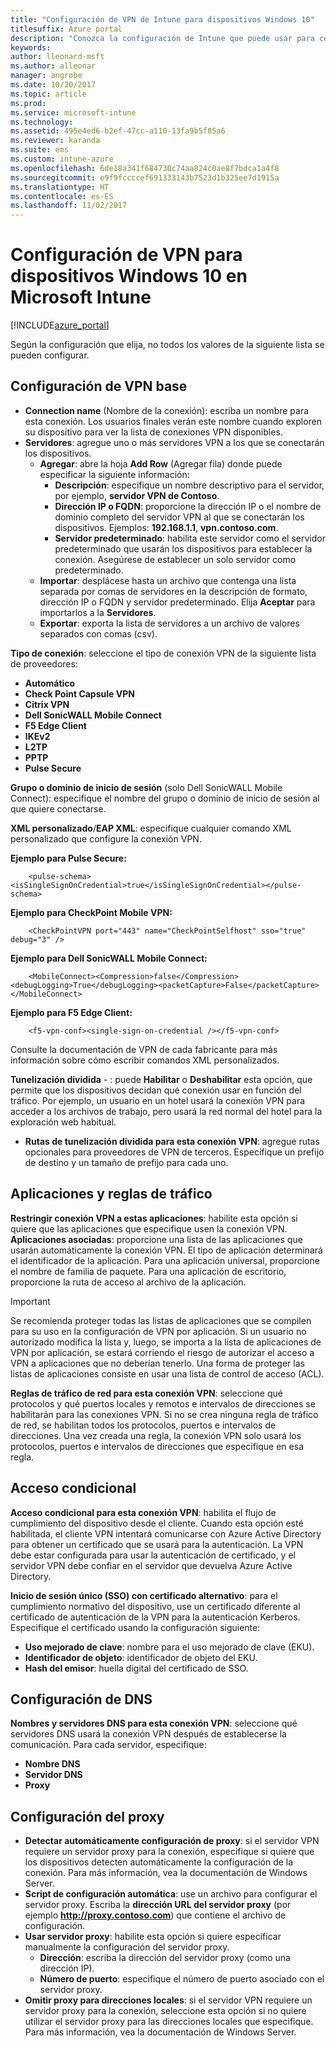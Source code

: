 ```yaml
---
title: "Configuración de VPN de Intune para dispositivos Windows 10"
titlesuffix: Azure portal
description: "Conozca la configuración de Intune que puede usar para configurar conexiones VPN en los dispositivos Windows 10\"."
keywords: 
author: lleonard-msft
ms.author: alleonar
manager: angrobe
ms.date: 10/20/2017
ms.topic: article
ms.prod: 
ms.service: microsoft-intune
ms.technology: 
ms.assetid: 495e4ed6-b2ef-47cc-a110-13fa9b5f85a6
ms.reviewer: karanda
ms.suite: ems
ms.custom: intune-azure
ms.openlocfilehash: 6de18a341f684730c74aa824c0ae8f7bdca1a4f8
ms.sourcegitcommit: e9f9fccccef691333143b7523d1b325ee7d1915a
ms.translationtype: HT
ms.contentlocale: es-ES
ms.lasthandoff: 11/02/2017
---
```

# <a name="vpn-settings-for-windows-10-devices-in-microsoft-intune"></a>Configuración de VPN para dispositivos Windows 10 en Microsoft Intune

[!INCLUDE[azure_portal](./includes/azure_portal.md)]

Según la configuración que elija, no todos los valores de la siguiente lista se pueden configurar.


## <a name="base-vpn-settings"></a>Configuración de VPN base


- **Connection name** (Nombre de la conexión): escriba un nombre para esta conexión. Los usuarios finales verán este nombre cuando exploren su dispositivo para ver la lista de conexiones VPN disponibles.
- **Servidores**: agregue uno o más servidores VPN a los que se conectarán los dispositivos.
    - **Agregar**: abre la hoja **Add Row** (Agregar fila) donde puede especificar la siguiente información:
        - **Descripción**: especifique un nombre descriptivo para el servidor, por ejemplo, **servidor VPN de Contoso**.
        - **Dirección IP o FQDN**: proporcione la dirección IP o el nombre de dominio completo del servidor VPN al que se conectarán los dispositivos. Ejemplos: **192.168.1.1**, **vpn.contoso.com**.
        - **Servidor predeterminado**: habilita este servidor como el servidor predeterminado que usarán los dispositivos para establecer la conexión. Asegúrese de establecer un solo servidor como predeterminado.
    - **Importar**: desplácese hasta un archivo que contenga una lista separada por comas de servidores en la descripción de formato, dirección IP o FQDN y servidor predeterminado. Elija **Aceptar** para importarlos a la **Servidores**.
    - **Exportar**: exporta la lista de servidores a un archivo de valores separados con comas (csv).

**Tipo de conexión**: seleccione el tipo de conexión VPN de la siguiente lista de proveedores:
- **Automático**
- **Check Point Capsule VPN**
- **Citrix VPN**
- **Dell SonicWALL Mobile Connect**
- **F5 Edge Client**
- **IKEv2**
- **L2TP**
- **PPTP**
- **Pulse Secure**


**Grupo o dominio de inicio de sesión** (solo Dell SonicWALL Mobile Connect): especifique el nombre del grupo o dominio de inicio de sesión al que quiere conectarse.

**XML personalizado**/**EAP XML**: especifique cualquier comando XML personalizado que configure la conexión VPN.

**Ejemplo para Pulse Secure:**

```
    <pulse-schema><isSingleSignOnCredential>true</isSingleSignOnCredential></pulse-schema>
```

**Ejemplo para CheckPoint Mobile VPN:**

```
    <CheckPointVPN port="443" name="CheckPointSelfhost" sso="true" debug="3" />
```

**Ejemplo para Dell SonicWALL Mobile Connect:**

```
    <MobileConnect><Compression>false</Compression><debugLogging>True</debugLogging><packetCapture>False</packetCapture></MobileConnect>
```

**Ejemplo para F5 Edge Client:**

```
    <f5-vpn-conf><single-sign-on-credential /></f5-vpn-conf>
```

Consulte la documentación de VPN de cada fabricante para más información sobre cómo escribir comandos XML personalizados.

**Tunelización dividida** - : puede **Habilitar** o **Deshabilitar** esta opción, que permite que los dispositivos decidan qué conexión usar en función del tráfico. Por ejemplo, un usuario en un hotel usará la conexión VPN para acceder a los archivos de trabajo, pero usará la red normal del hotel para la exploración web habitual.
- **Rutas de tunelización dividida para esta conexión VPN**: agregue rutas opcionales para proveedores de VPN de terceros. Especifique un prefijo de destino y un tamaño de prefijo para cada uno.

## <a name="apps-and-traffic-rules"></a>Aplicaciones y reglas de tráfico

**Restringir conexión VPN a estas aplicaciones**: habilite esta opción si quiere que las aplicaciones que especifique usen la conexión VPN.
**Aplicaciones asociadas**: proporcione una lista de las aplicaciones que usarán automáticamente la conexión VPN. El tipo de aplicación determinará el identificador de la aplicación. Para una aplicación universal, proporcione el nombre de familia de paquete. Para una aplicación de escritorio, proporcione la ruta de acceso al archivo de la aplicación.

>[!IMPORTANT]
>Se recomienda proteger todas las listas de aplicaciones que se compilen para su uso en la configuración de VPN por aplicación. Si un usuario no autorizado modifica la lista y, luego, se importa a la lista de aplicaciones de VPN por aplicación, se estará corriendo el riesgo de autorizar el acceso a VPN a aplicaciones que no deberían tenerlo. Una forma de proteger las listas de aplicaciones consiste en usar una lista de control de acceso (ACL).

**Reglas de tráfico de red para esta conexión VPN**: seleccione qué protocolos y qué puertos locales y remotos e intervalos de direcciones se habilitarán para las conexiones VPN. Si no se crea ninguna regla de tráfico de red, se habilitan todos los protocolos, puertos e intervalos de direcciones. Una vez creada una regla, la conexión VPN solo usará los protocolos, puertos e intervalos de direcciones que especifique en esa regla.


## <a name="conditional-access"></a>Acceso condicional

**Acceso condicional para esta conexión VPN**: habilita el flujo de cumplimiento del dispositivo desde el cliente. Cuando esta opción esté habilitada, el cliente VPN intentará comunicarse con Azure Active Directory para obtener un certificado que se usará para la autenticación. La VPN debe estar configurada para usar la autenticación de certificado, y el servidor VPN debe confiar en el servidor que devuelva Azure Active Directory.

**Inicio de sesión único (SSO) con certificado alternativo**: para el cumplimiento normativo del dispositivo, use un certificado diferente al certificado de autenticación de la VPN para la autenticación Kerberos. Especifique el certificado usando la configuración siguiente: 

- **Uso mejorado de clave**: nombre para el uso mejorado de clave (EKU).
- **Identificador de objeto**: identificador de objeto del EKU.
- **Hash del emisor**: huella digital del certificado de SSO.

## <a name="dns-settings"></a>Configuración de DNS

**Nombres y servidores DNS para esta conexión VPN**: seleccione qué servidores DNS usará la conexión VPN después de establecerse la comunicación.
Para cada servidor, especifique:
- **Nombre DNS**
- **Servidor DNS**
- **Proxy**

## <a name="proxy-settings"></a>Configuración del proxy

- **Detectar automáticamente configuración de proxy**: si el servidor VPN requiere un servidor proxy para la conexión, especifique si quiere que los dispositivos detecten automáticamente la configuración de la conexión. Para más información, vea la documentación de Windows Server.
- **Script de configuración automática**: use un archivo para configurar el servidor proxy. Escriba la **dirección URL del servidor proxy** (por ejemplo **http://proxy.contoso.com**) que contiene el archivo de configuración.
- **Usar servidor proxy**: habilite esta opción si quiere especificar manualmente la configuración del servidor proxy.
    - **Dirección**: escriba la dirección del servidor proxy (como una dirección IP).
    - **Número de puerto**: especifique el número de puerto asociado con el servidor proxy.
- **Omitir proxy para direcciones locales**: si el servidor VPN requiere un servidor proxy para la conexión, seleccione esta opción si no quiere utilizar el servidor proxy para las direcciones locales que especifique. Para más información, vea la documentación de Windows Server.
